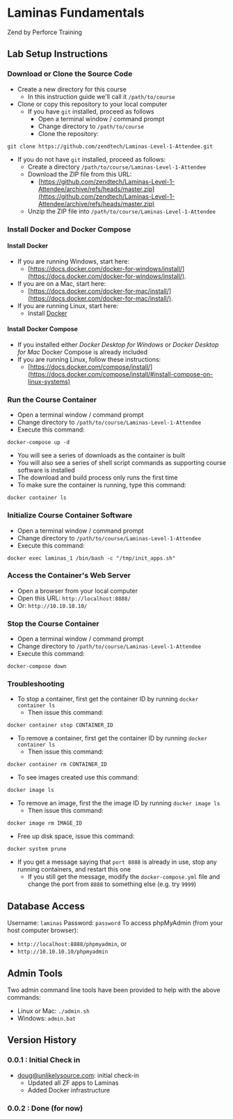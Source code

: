 # Laminas Fundamentals
Zend by Perforce Training

## Lab Setup Instructions

### Download or Clone the Source Code
* Create a new directory for this course
  * In this instruction guide we'll call it `/path/to/course`
* Clone or copy this repository to your local computer
  * If you have `git` installed, proceed as follows
    * Open a terminal window / command prompt
    * Change directory to `/path/to/course`
    * Clone the repository:
```
git clone https://github.com/zendtech/Laminas-Level-1-Attendee.git
```
  * If you do not have `git` installed, proceed as follows:
    * Create a directory `/path/to/course/Laminas-Level-1-Attendee`
    * Download the ZIP file from this URL:
      * [https://github.com/zendtech/Laminas-Level-1-Attendee/archive/refs/heads/master.zip](https://github.com/zendtech/Laminas-Level-1-Attendee/archive/refs/heads/master.zip)
    * Unzip the ZIP file into `/path/to/course/Laminas-Level-1-Attendee`

### Install Docker and Docker Compose
#### Install Docker
* If you are running Windows, start here:
  * [https://docs.docker.com/docker-for-windows/install/](https://docs.docker.com/docker-for-windows/install/).
* If you are on a Mac, start here:
  * [https://docs.docker.com/docker-for-mac/install/](https://docs.docker.com/docker-for-mac/install/).
* If you are running Linux, start here:
  * Install [Docker](https://docs.docker.com/engine/install/)

#### Install Docker Compose
* If you installed either _Docker Desktop for Windows_ or _Docker Desktop for Mac_ Docker Compose is already included
* If you are running Linux, follow these instructions:
  * [https://docs.docker.com/compose/install/](https://docs.docker.com/compose/install/#install-compose-on-linux-systems)

### Run the Course Container
* Open a terminal window / command prompt
* Change directory to `/path/to/course/Laminas-Level-1-Attendee`
* Execute this command:
```
docker-compose up -d
```
* You will see a series of downloads as the container is built
* You will also see a series of shell script commands as supporting course software is installed
* The download and build process only runs the first time
* To make sure the container is running, type this command:
```
docker container ls
```

### Initialize Course Container Software
* Open a terminal window / command prompt
* Change directory to `/path/to/course/Laminas-Level-1-Attendee`
* Execute this command:
```
docker exec laminas_1 /bin/bash -c "/tmp/init_apps.sh"
```

### Access the Container's Web Server
* Open a browser from your local computer
* Open this URL: `http://localhost:8888/`
* Or: `http://10.10.10.10/`

### Stop the Course Container
* Open a terminal window / command prompt
* Change directory to `/path/to/course/Laminas-Level-1-Attendee`
* Execute this command:
```
docker-compose down
```

### Troubleshooting
* To stop a container, first get the container ID by running `docker container ls`
  * Then issue this command:
```
docker container stop CONTAINER_ID
```
* To remove a container, first get the container ID by running `docker container ls`
  * Then issue this command:
```
docker container rm CONTAINER_ID
```
* To see images created use this command:
```
docker image ls
```
* To remove an image, first the the image ID by running `docker image ls`
  * Then issue this command:
```
docker image rm IMAGE_ID
```
* Free up disk space, issue this command:
```
docker system prune
```
* If you get a message saying that `port 8888` is already in use, stop any running containers, and restart this one
  * If you still get the message, modify the `docker-compose.yml` file and change the port from `8888` to something else (e.g. try `9999`)

## Database Access
Username: `laminas`
Password: `password`
To access phpMyAdmin (from your host computer browser):
* `http://localhost:8888/phpmyadmin`, or
* `http://10.10.10.10/phpmyadmin`


## Admin Tools
Two admin command line tools have been provided to help with the above commands:
* Linux or Mac: `./admin.sh`
* Windows: `admin.bat`


## Version History

### 0.0.1 : Initial Check in
* doug@unlikelysource.com: initial check-in
  * Updated all ZF apps to Laminas
  * Added Docker infrastructure
### 0.0.2 : Done (for now)
